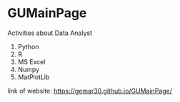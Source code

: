 # GUMainPage
Activities about Data Analyst

1. Python
2. R
3. MS Excel
4. Numpy
5. MatPlotLib



link of website: https://gemar30.github.io/GUMainPage/

